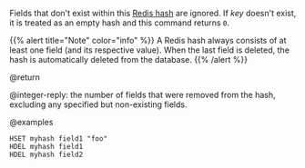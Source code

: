Fields that don't exist within this [Redis hash](/docs/data-types/hashes) are ignored.
If _key_ doesn't exist, it is treated as an empty hash and this command returns
`0`.

{{% alert title="Note" color="info" %}}
A Redis hash always consists of at least one field (and its respective value).
When the last field is deleted, the hash is automatically deleted from the database.
{{% /alert %}}

@return

@integer-reply: the number of fields that were removed from the hash, excluding any specified but non-existing fields.

@examples

```cli
HSET myhash field1 "foo"
HDEL myhash field1
HDEL myhash field2
```
